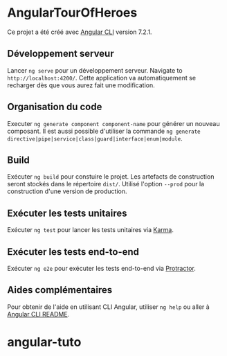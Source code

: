 # AngularTourOfHeroes

Ce projet a été créé avec [Angular CLI](https://github.com/angular/angular-cli) version 7.2.1.

## Développement serveur

Lancer `ng serve` pour un développement serveur. Navigate to `http://localhost:4200/`. Cette application va automatiquement se recharger dès que vous aurez fait une modification.

## Organisation du code

Executer `ng generate component component-name` pour générer un nouveau composant. Il est aussi possible d'utiliser la commande `ng generate directive|pipe|service|class|guard|interface|enum|module`.

## Build

Exécuter `ng build` pour constuire le projet. Les artefacts de construction seront stockés dans le répertoire `dist/`. Utilisé l'option `--prod` pour la construction d'une version de production.

## Exécuter les tests unitaires

Exécuter `ng test` pour lancer les tests unitaires via [Karma](https://karma-runner.github.io).

## Exécuter les tests end-to-end 

Exécuter `ng e2e` pour exécuter les tests end-to-end via [Protractor](http://www.protractortest.org/).

## Aides complémentaires

Pour obtenir de l'aide en utilisant CLI Angular, utiliser `ng help` ou aller à [Angular CLI README](https://github.com/angular/angular-cli/blob/master/README.md).
# angular-tuto
